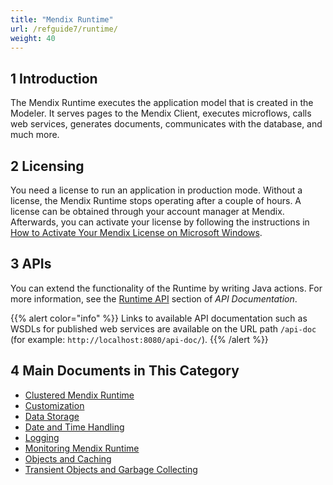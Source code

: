 ```yaml
---
title: "Mendix Runtime"
url: /refguide7/runtime/
weight: 40
---
```


## 1 Introduction

The Mendix Runtime executes the application model that is created in the Modeler. It serves pages to the Mendix Client, executes microflows, calls web services, generates documents, communicates with the database, and much more.

## 2 Licensing

You need a license to run an application in production mode. Without a license, the Mendix Runtime stops operating after a couple of hours. A license can be obtained through your account manager at Mendix. Afterwards, you can activate your license by following the instructions in [How to Activate Your Mendix License on Microsoft Windows](/developerportal/deploy/activate-a-mendix-license-on-microsoft-windows/).

## 3 APIs

You can extend the functionality of the Runtime by writing Java actions. For more information,  see the [Runtime API](/apidocs-mxsdk/apidocs/#runtime) section of *API Documentation*.

{{% alert color="info" %}}
Links to available API documentation such as WSDLs for published web services are available on the URL path `/api-doc` (for example: `http://localhost:8080/api-doc/`).
{{% /alert %}}

## 4 Main Documents in This Category

* [Clustered Mendix Runtime](/refguide7/clustered-mendix-runtime/)
* [Customization](/refguide7/custom-settings/)
* [Data Storage](/refguide7/data-storage/)
* [Date and Time Handling](/refguide7/datetime-handling-faq/)
* [Logging](/refguide7/logging/)
* [Monitoring Mendix Runtime](/refguide7/monitoring-mendix-runtime/)
* [Objects and Caching](/refguide7/objects-and-caching/)
* [Transient Objects and Garbage Collecting](/refguide7/transient-objects-garbage-collecting/)
